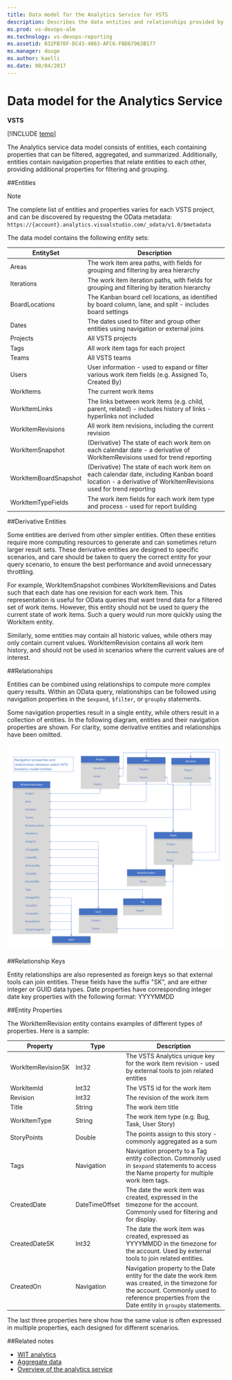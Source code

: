 ```yaml
---
title: Data model for the Analytics Service for VSTS  
description: Describes the data entities and relationships provided by the Analytics service for Visual Studio Team Services (VSTS) 
ms.prod: vs-devops-alm
ms.technology: vs-devops-reporting
ms.assetid: 032FB76F-DC43-4863-AFC6-F8D67963B177  
ms.manager: douge
ms.author: kaelli
ms.date: 08/04/2017
---
```


# Data model for the Analytics Service  

**VSTS**  

[!INCLUDE [temp](../_shared/analytics-preview.md)]


The Analytics service data model consists of entities, each containing properties that can be filtered, aggregated, and summarized.  Additionally, entities contain navigation properties that relate entities to each other, providing additional properties for filtering and grouping.

##Entities  

>[!NOTE]  
>The complete list of entities and properties varies for each VSTS project, and can be discovered by requestng the OData metadata: ```https://{account}.analytics.visualstudio.com/_odata/v1.0/$metadata```  

The data model contains the following entity sets:  

| EntitySet | Description|  
|--------|------------|  
|Areas | The work item area paths, with fields for grouping and filtering by area hierarchy |  
|Iterations | The work item iteration paths, with fields for grouping and filtering by iteration hierarchy |  
|BoardLocations | The Kanban board cell locations, as identified by board column, lane, and split - includes board settings|  
|Dates | The dates used to filter and group other entities using navigation or external joins|  
|Projects | All VSTS projects|  
|Tags | All work item tags for each project|  
|Teams | All VSTS teams|  
|Users | User information - used to expand or filter various work item fields (e.g. Assigned To, Created By)|  
|WorkItems | The current work items|  
|WorkItemLinks | The links between work items (e.g. child, parent, related) - includes history of links - hyperlinks not included  
|WorkItemRevisions | All work item revisions, including the current revision|  
|WorkItemSnapshot | (Derivative) The state of each work item on each calendar date - a derivative of WorkItemRevisions used for trend reporting|  
|WorkItemBoardSnapshot | (Derivative) The state of each work item on each calendar date, including Kanban board location - a derivative of WorkItemRevisions used for trend reporting|  
|WorkItemTypeFields | The work item fields for each work item type and process - used for report building|  

##Derivative Entities

Some entities are derived from other simpler entities. Often these entities require more computing resources to generate and can sometimes return larger result sets. These derivative entities are designed to specific scenarios, and care should be taken to query the correct entity for your query scenario, to ensure the best performance and avoid unnecessary throttling.

For example, WorkItemSnapshot combines WorkItemRevisions and Dates such that each date has one revision for each work item. This representation is useful for OData queries that want trend data for a filtered set of work items. However, this entity should not be used to query the current state of work items. Such a query would run more quickly using the WorkItem entity.

Similarly, some entities may contain all historic values, while others may only contain current values. WorkItemRevision contains all work item history, and should not be used in scenarios where the current values are of interest.

##Relationships

Entities can be combined using relationships to compute more complex query results. Within an OData query, relationships can be followed using navigation properties in the ```$expand```, ```$filter```, or ```groupby``` statements.

Some navigation properties result in a single entity, while others result in a collection of entities. In the following diagram, entities and their navigation properties are shown.  For clarity, some derivative entities and relationships have been omitted.

![Analytics Service Data Model](_img/datamodel.png)

##Relationship Keys

 Entity relationships are also represented as foreign keys so that external tools can join entities. These fields have the suffix "SK", and are either integer or GUID data types. Date properties have corresponding integer date key properties with the following format: YYYYMMDD

##Entity Properties

The WorkItemRevision entity contains examples of different types of properties. Here is a sample:

| Property | Type | Description|  
|--------|------------|------------|  
|WorkItemRevisionSK | Int32 | The VSTS Analytics unique key for the work item revision - used by external tools to join related entities |  
|WorkItemId | Int32 | The VSTS id for the work item |  
|Revision | Int32 | The revision of the work item |  
|Title | String | The work item title |
|WorkItemType | String | The work item type (e.g. Bug, Task, User Story) |
|StoryPoints | Double | The points assign to this story - commonly aggregated as a sum
| Tags | Navigation | Navigation property to a Tag entity collection. Commonly used in ```$expand``` statements to access the Name property for multiple work item tags.
|CreatedDate | DateTimeOffset | The date the work item was created, expressed in the timezone for the account. Commonly used for filtering and for display.
|CreatedDateSK | Int32 | The date the work item was created, expressed as YYYYMMDD in the timezone for the account. Used by external tools to join related entities.
|CreatedOn | Navigation | Navigation property to the Date entity for the date the work item was created, in the timezone for the account. Commonly used to reference properties from the Date entity in ```groupby``` statements.

The last three properties here show how the same value is often expressed in multiple properties, each designed for different scenarios.


##Related notes 

- [WIT analytics](wit-analytics.md)  
- [Aggregate data](aggregated-data-analytics.md)
- [Overview of the analytics service](overview-analytics-service.md)


